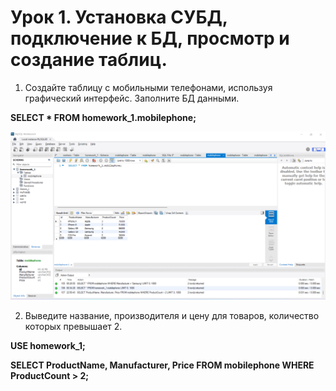 # Урок 1. Установка СУБД, подключение к БД, просмотр и создание таблиц. #

1. Создайте таблицу с мобильными телефонами, используя графический интерфейс. Заполните БД данными.

**SELECT * FROM homework_1.mobilephone;**

![Alt text](task_1.png)

2. Выведите название, производителя и цену для товаров, количество которых превышает 2.

**USE homework_1;**

**SELECT ProductName, Manufacturer, Price FROM mobilephone
WHERE ProductCount > 2;**







